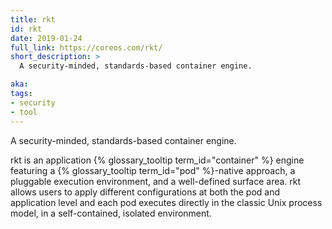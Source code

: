 ```yaml
---
title: rkt
id: rkt
date: 2019-01-24
full_link: https://coreos.com/rkt/
short_description: >
  A security-minded, standards-based container engine.

aka: 
tags:
- security
- tool
---
```

 A security-minded, standards-based container engine.

<!--more--> 

rkt is an application {% glossary_tooltip term_id="container" %} engine featuring a {% glossary_tooltip term_id="pod" %}-native approach, a pluggable execution environment, and a well-defined surface area. rkt allows users to apply different configurations  at both the pod and application level and each pod executes directly in the classic Unix process model, in a self-contained, isolated environment.
